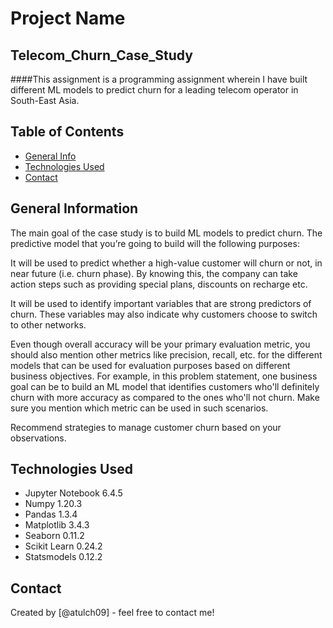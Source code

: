 # Project Name
## Telecom_Churn_Case_Study
####This assignment is a programming assignment wherein I have built different ML models to predict churn for a leading telecom operator in South-East Asia.


## Table of Contents
* [General Info](#general-information)
* [Technologies Used](#technologies-used)
* [Contact](#contact)

<!-- You can include any other section that is pertinent to your problem -->

## General Information
The main goal of the case study is to build ML models to predict churn. The predictive model that you’re going to build will the following purposes:<br>

It will be used to predict whether a high-value customer will churn or not, in near future (i.e. churn phase). By knowing this, the company can take action steps such as providing special plans, discounts on recharge etc.<br>

It will be used to identify important variables that are strong predictors of churn. These variables may also indicate why customers choose to switch to other networks.<br>

Even though overall accuracy will be your primary evaluation metric, you should also mention other metrics like precision, recall, etc. for the different models that can be used for evaluation purposes based on different business objectives. For example, in this problem statement, one business goal can be to build an ML model that identifies customers who'll definitely churn with more accuracy as compared to the ones who'll not churn. Make sure you mention which metric can be used in such scenarios.<br>

Recommend strategies to manage customer churn based on your observations.<br>

<!-- You don't have to answer all the questions - just the ones relevant to your project. -->


## Technologies Used
- Jupyter Notebook 6.4.5
- Numpy 1.20.3
- Pandas 1.3.4
- Matplotlib 3.4.3
- Seaborn 0.11.2
- Scikit Learn 0.24.2
- Statsmodels 0.12.2


<!-- As the libraries versions keep on changing, it is recommended to mention the version of library used in this project -->


## Contact
Created by [@atulch09] - feel free to contact me!


<!-- Optional -->
<!-- ## License -->
<!-- This project is open source and available under the [... License](). -->

<!-- You don't have to include all sections - just the one's relevant to your project -->